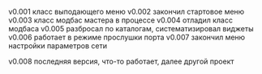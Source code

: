 v0.001  класс выподающего меню
v0.002  закончил стартовое меню
v0.003  класс модбас мастера в процессе
v0.004  отладил класс модбаса
v0.005  разбросал по каталогам, систематизировал виджеты
v0.006  работает в режиме прослушки порта
v0.007  закончил меню настройки параметров сети

v0.008  последняя версия, что-то работает, далее другой проект